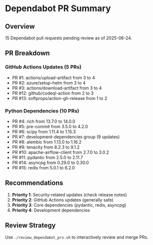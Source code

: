 # Dependabot PR Summary

## Overview
15 Dependabot pull requests pending review as of 2025-06-24.

## PR Breakdown

### GitHub Actions Updates (5 PRs)
- PR #1: actions/upload-artifact from 3 to 4
- PR #2: azure/setup-helm from 3 to 4
- PR #3: actions/download-artifact from 3 to 4
- PR #12: github/codeql-action from 2 to 3
- PR #13: softprops/action-gh-release from 1 to 2

### Python Dependencies (10 PRs)
- PR #4: rich from 13.7.0 to 14.0.0
- PR #5: pre-commit from 3.5.0 to 4.2.0
- PR #6: scipy from 1.11.4 to 1.15.3
- PR #7: development-dependencies group (9 updates)
- PR #8: alembic from 1.13.0 to 1.16.2
- PR #9: tenacity from 8.2.3 to 9.1.2
- PR #10: apache-airflow-client from 2.7.0 to 3.0.2
- PR #11: pydantic from 2.5.0 to 2.11.7
- PR #14: asyncpg from 0.29.0 to 0.30.0
- PR #15: redis from 5.0.1 to 6.2.0

## Recommendations
1. **Priority 1**: Security-related updates (check release notes)
2. **Priority 2**: GitHub Actions updates (generally safe)
3. **Priority 3**: Core dependencies (pydantic, redis, asyncpg)
4. **Priority 4**: Development dependencies

## Review Strategy
Use `./review_dependabot_prs.sh` to interactively review and merge PRs.